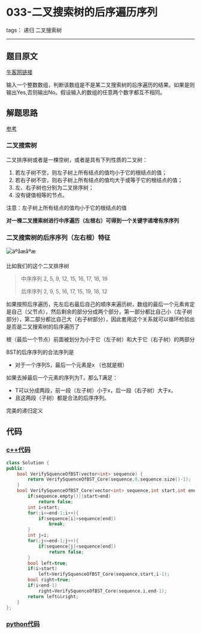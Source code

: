 # 033-二叉搜索树的后序遍历序列

tags： 递归 二叉搜索树

---

## 题目原文

[牛客网链接](https://www.nowcoder.com/practice/a861533d45854474ac791d90e447bafd?tpId=13&tqId=11176&tPage=2&rp=1&ru=%2Fta%2Fcoding-interviews&qru=%2Fta%2Fcoding-interviews%2Fquestion-ranking)

输入一个整数数组，判断该数组是不是某二叉搜索树的后序遍历的结果。如果是则输出Yes,否则输出No。假设输入的数组的任意两个数字都互不相同。

## 解题思路

[参考]([https://github.com/gatieme/CodingInterviews/tree/master/024-%E4%BA%8C%E5%8F%89%E6%90%9C%E7%B4%A2%E6%A0%91%E7%9A%84%E5%90%8E%E5%BA%8F%E9%81%8D%E5%8E%86%E5%BA%8F%E5%88%97](https://github.com/gatieme/CodingInterviews/tree/master/024-二叉搜索树的后序遍历序列))

### 二叉搜索树

二叉排序树或者是一棵空树，或者是具有下列性质的二叉树：

1. 若左子树不空，则左子树上所有结点的值均小于它的根结点的值；
2. 若右子树不空，则右子树上所有结点的值均大于或等于它的根结点的值；
3. 左、右子树也分别为二叉排序树；
4. 没有键值相等的节点。

注意：左子树上所有结点的值均小于它的根结点的值

**对一棵二叉搜索树进行中序遍历（左根右）可得到一个关键字递增有序序列**

### 二叉搜索树的后序序列（左右根）特征

![äºåæåºæ ](https://github.com/gatieme/CodingInterviews/raw/master/024-%E4%BA%8C%E5%8F%89%E6%90%9C%E7%B4%A2%E6%A0%91%E7%9A%84%E5%90%8E%E5%BA%8F%E9%81%8D%E5%8E%86%E5%BA%8F%E5%88%97/tree.jpg)

比如我们的这个二叉排序树

> 中序序列 2, 5, 9, 12, 15, 16, 17, 18, 19
>
> 后序序列 2, 9, 5, 16, 17, 15, 19, 18, 12

如果按照后序遍历，先左后右最后自己的顺序来遍历树，数组的最后一个元素肯定是自己（父节点），然后剩余的部分分成两个部分，第一部分都比自己小（左子树部分），第二部分都比自己大（右子树部分），因此套用这个关系就可以循环检验出是否是二叉搜索树的后序遍历了

根（最后一个节点）前面被划分为小于它（左子树）和大于它（右子树）的两部分

BST的后序序列的合法序列是

- 对于一个序列S，最后一个元素是x （也就是根）

如果去掉最后一个元素的序列为T，那么T满足：

- T可以分成两段，前一段（左子树）小于x，后一段（右子树）大于x，
- 且这两段（子树）都是合法的后序序列。

完美的递归定义

## 代码

### [c++代码](./src/cpp/033-二叉搜索树的后序遍历序列.cpp)

```c++
class Solution {
public:
    bool VerifySquenceOfBST(vector<int> sequence) {
        return VerifySquenceOfBST_Core(sequence,0,sequence.size()-1);
    }
    bool VerifySquenceOfBST_Core(vector<int> sequence,int start,int end){
        if(sequence.empty()||start>end)
            return false;
        int i=start;
        for(;i<=end-1;i++){
            if(sequence[i]>sequence[end])
                break;
        }
        int j=i;
        for(;j<=end-1;j++){
            if(sequence[j]<sequence[end])
                return false;
        }
        bool left=true;
        if(i>start)
            left=VerifySquenceOfBST_Core(sequence,start,i-1);
        bool right=true;
        if(i<end-1)
            right=VerifySquenceOfBST_Core(sequence,i,end-1);
        return left&&right;
    }
};
```

### [python代码](./src/python/033-二叉搜索树的后序遍历序列.py)

```python

```
